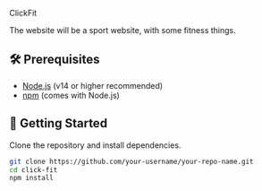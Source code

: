 ClickFit

The website will be a sport website, with some fitness things.

## 🛠 Prerequisites

- [Node.js](https://nodejs.org/) (v14 or higher recommended)
- [npm](https://www.npmjs.com/get-npm) (comes with Node.js)

## 🚀 Getting Started

Clone the repository and install dependencies.

```bash
git clone https://github.com/your-username/your-repo-name.git
cd click-fit
npm install
